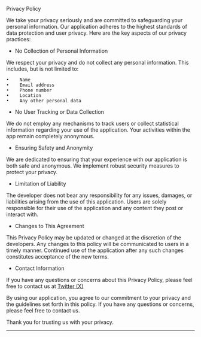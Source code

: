 Privacy Policy

We take your privacy seriously and are committed to safeguarding your personal information.
Our application adheres to the highest standards of data protection and user privacy.
Here are the key aspects of our privacy practices:

- No Collection of Personal Information

We respect your privacy and do not collect any personal information.
This includes, but is not limited to:

    •    Name
    •    Email address
    •    Phone number
    •    Location
    •    Any other personal data

- No User Tracking or Data Collection

We do not employ any mechanisms to track users or collect statistical information
regarding your use of the application. Your activities within the app remain completely anonymous.

- Ensuring Safety and Anonymity

We are dedicated to ensuring that your experience with our application is both safe and anonymous.
We implement robust security measures to protect your privacy.

- Limitation of Liability

The developer does not bear any responsibility for any issues, damages, or liabilities arising 
from the use of this application. Users are solely responsible for their use of 
the application and any content they post or interact with.

- Changes to This Agreement

This Privacy Policy may be updated or changed at the discretion of the developers.
Any changes to this policy will be communicated to users in a timely manner.
Continued use of the application after any such changes constitutes acceptance of the new terms.

- Contact Information

If you have any questions or concerns about this Privacy Policy, please feel free to contact us at
[Twitter (X)](https://x.com/AlexKaramanets)

By using our application, you agree to our commitment to your privacy and the guidelines set forth in this policy.
If you have any questions or concerns, please feel free to contact us.

Thank you for trusting us with your privacy.
___

